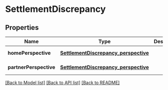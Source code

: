 # SettlementDiscrepancy
## Properties

Name | Type | Description | Notes
------------ | ------------- | ------------- | -------------
**homePerspective** | [**SettlementDiscrepancy_perspective**](SettlementDiscrepancy_perspective.md) |  | [default to null]
**partnerPerspective** | [**SettlementDiscrepancy_perspective**](SettlementDiscrepancy_perspective.md) |  | [default to null]

[[Back to Model list]](../README.md#documentation-for-models) [[Back to API list]](../README.md#documentation-for-api-endpoints) [[Back to README]](../README.md)

